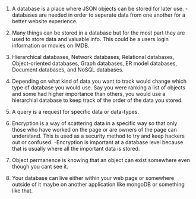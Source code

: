 1. A database is a place where JSON objects can be stored for later use.
-databases are needed in order to seperate data from one another for a better website experience.

2. Many things can be stored in a database but for the most part they are used to store data and valuable info. This could be a users login information or movies on IMDB.

3. Hierarchical databases, Network databases, Relational databases, Object-oriented databases, Graph databases, ER model databases, Document databases, and NoSQL databases.

4. Depending on what kind of data you want to track would change which type of database you would use. Say you were ranking a list of objects and some had higher importance than others, you would use a hierarchial database to keep track of the order of the data you stored.

5. A query is a request for specific data or data-types.

6. Encryption is a way of scattering data in a specific way so that only those who have worked on the page or are owners of the page can understand. This is used as a security method to try and keep hackers out or confused.
-Encryption is important at a database level because that is usually where all the important data is stored.

7. Object permanence is knowing that an object can exist somewhere even though you cant see it.

8. Your database can live either within your web page or somewhere outside of it maybe on another application like mongoDB or something like that.
